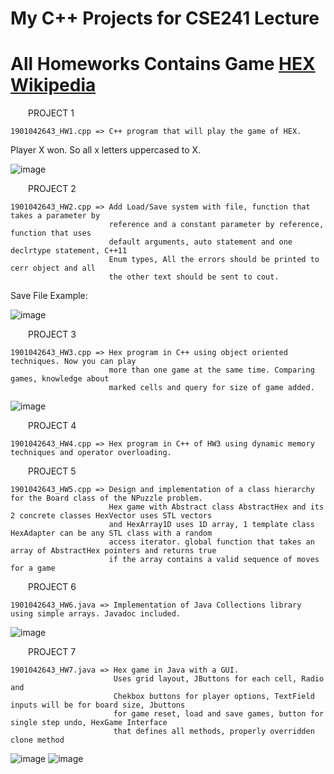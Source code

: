 # My C++ Projects for CSE241 Lecture
# All Homeworks Contains Game [HEX Wikipedia](https://en.wikipedia.org/wiki/Hex_(board_game))

&emsp;&emsp;PROJECT 1

    1901042643_HW1.cpp => C++ program that will play the game of HEX.

Player X won. So all x letters uppercased to X.

![image](https://user-images.githubusercontent.com/76924597/154775885-3ccbb351-e41f-4162-a9f4-19263fad8456.png)


&emsp;&emsp;PROJECT 2

    1901042643_HW2.cpp => Add Load/Save system with file, function that takes a parameter by
                          reference and a constant parameter by reference, function that uses
                          default arguments, auto statement and one declrtype statement, C++11
                          Enum types, All the errors should be printed to cerr object and all
                          the other text should be sent to cout.
                      
Save File Example:

![image](https://user-images.githubusercontent.com/76924597/154776097-b18f4840-08ac-4519-ba2f-136fe4002d80.png)

&emsp;&emsp;PROJECT 3

    1901042643_HW3.cpp => Hex program in C++ using object oriented techniques. Now you can play
                          more than one game at the same time. Comparing games, knowledge about
                          marked cells and query for size of game added.

![image](https://user-images.githubusercontent.com/76924597/154776421-19579d8b-24b9-4a5b-a701-298759777ecc.png)


&emsp;&emsp;PROJECT 4

    1901042643_HW4.cpp => Hex program in C++ of HW3 using dynamic memory techniques and operator overloading.
    

&emsp;&emsp;PROJECT 5

    1901042643_HW5.cpp => Design and implementation of a class hierarchy for the Board class of the NPuzzle problem.
                          Hex game with Abstract class AbstractHex and its 2 concrete classes HexVector uses STL vectors
                          and HexArray1D uses 1D array, 1 template class HexAdapter can be any STL class with a random
                          access iterator. global function that takes an array of AbstractHex pointers and returns true
                          if the array contains a valid sequence of moves for a game

&emsp;&emsp;PROJECT 6

    1901042643_HW6.java => Implementation of Java Collections library using simple arrays. Javadoc included.

![image](https://user-images.githubusercontent.com/76924597/154776848-68383194-705a-4217-9f8f-8a95ce054390.png)


&emsp;&emsp;PROJECT 7

    1901042643_HW7.java => Hex game in Java with a GUI.
                           Uses grid layout, JButtons for each cell, Radio and
                           Chekbox buttons for player options, TextField inputs will be for board size, Jbuttons
                           for game reset, load and save games, button for single step undo, HexGame Interface
                           that defines all methods, properly overridden clone method
                           
![image](https://user-images.githubusercontent.com/76924597/154777117-6c8c52be-7bd5-4b72-a1bf-9f25ab5ee7ac.png) 
![image](https://user-images.githubusercontent.com/76924597/154777102-51b6ee2b-346b-41b8-bceb-6cbd9dab6014.png)



